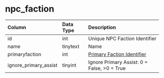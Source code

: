 # npc\_faction

| Column | Data Type | Description |
| :--- | :--- | :--- |
| id | int | Unique NPC Faction Identifier |
| name | tinytext | Name |
| primaryfaction | int | [Primary Faction Identifier](https://github.com/EQEmu/docs-db-schema/tree/e0eb157dbf5563b03c0faf391abc87ec69239f4a/docs/categories/npcs/faction_list.md) |
| ignore\_primary\_assist | tinyint | Ignore Primary Assist: 0 = False, &gt;0 = True |

